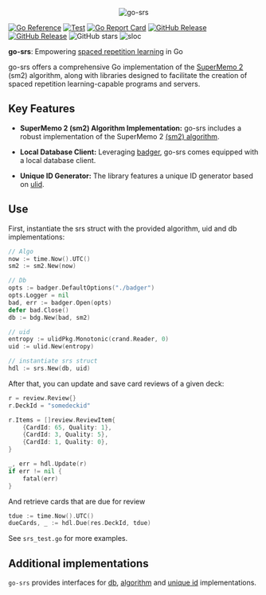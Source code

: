 <p align="center"><img alt="go-srs" src="logo.png"/></p>

[![Go Reference](https://pkg.go.dev/badge/github.com/revelaction/go-srs)](https://pkg.go.dev/github.com/revelaction/go-srs)
[![Test](https://github.com/revelaction/go-srs/actions/workflows/test.yml/badge.svg)](https://github.com/revelaction/go-srs/actions/workflows/test.yml)
[![Go Report Card](https://goreportcard.com/badge/github.com/revelaction/go-srs)](https://goreportcard.com/report/github.com/revelaction/go-srs)
[![GitHub Release](https://img.shields.io/github/v/release/revelaction/go-srs?style=flat)]()
[![GitHub Release](https://img.shields.io/badge/built_with-Go-00ADD8.svg?style=flat)]()
![GitHub stars](https://img.shields.io/github/stars/revelaction/go-srs?style=social)
![sloc](https://sloc.xyz/github/revelaction/go-srs)

**go-srs**: Empowering [spaced repetition learning](https://en.wikipedia.org/wiki/Spaced_repetition) in Go

go-srs offers a comprehensive Go implementation of the [SuperMemo 2](https://www.supermemo.com/english/ol/sm2.htm) (sm2) algorithm, along with libraries designed to facilitate the creation of spaced repetition
learning-capable programs and servers.

## Key Features 

- **SuperMemo 2 (sm2) Algorithm Implementation:** go-srs includes a robust implementation of the SuperMemo 2 [(sm2) algorithm](algo/sm2/sm2.go).

- **Local Database Client:** Leveraging [badger](https://github.com/outcaste-io/badger), go-srs comes equipped with a local database client.

- **Unique ID Generator:** The library features a unique ID generator based on [ulid](https://github.com/oklog/ulid).

## Use

First, instantiate the srs struct with the provided algorithm, uid and db implementations:

```go
// Algo
now := time.Now().UTC()
sm2 := sm2.New(now)

// Db
opts := badger.DefaultOptions("./badger")
opts.Logger = nil
bad, err := badger.Open(opts)
defer bad.Close()
db := bdg.New(bad, sm2)

// uid
entropy := ulidPkg.Monotonic(crand.Reader, 0)
uid := ulid.New(entropy)

// instantiate srs struct
hdl := srs.New(db, uid)
```


After that, you can update and save card reviews of a given deck:

```go
r = review.Review{}
r.DeckId = "somedeckid"

r.Items = []review.ReviewItem{
    {CardId: 65, Quality: 1},
    {CardId: 3, Quality: 5},
    {CardId: 1, Quality: 0},
}

_, err = hdl.Update(r)
if err != nil {
    fatal(err)
}
```


And retrieve cards that are due for review

```go
tdue := time.Now().UTC()
dueCards, _ := hdl.Due(res.DeckId, tdue)
```


See `srs_test.go` for more examples.

## Additional implementations

`go-srs` provides interfaces for [db](db/db.go), [algorithm](algo/algo.go) and
[unique id](uid/uid.go) implementations.

